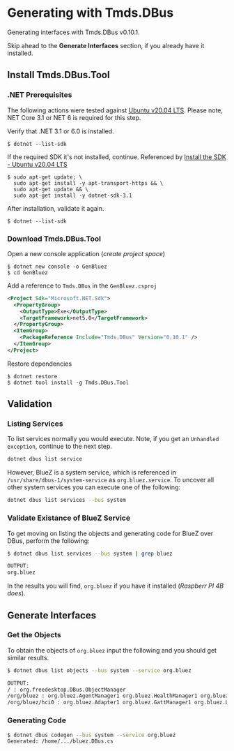 # Generating with Tmds.DBus

Generating interfaces with Tmds.DBus v0.10.1.

Skip ahead to the **Generate Interfaces** section, if you already have it installed.

## Install Tmds.DBus.Tool

### .NET Prerequisites

The following actions were tested against [Ubuntu v20.04 LTS](https://docs.microsoft.com/en-us/dotnet/core/install/linux-ubuntu#2004-). Please note, NET Core 3.1 or NET 6 is required for this step.

Verify that .NET 3.1 or 6.0 is installed.

```
$ dotnet --list-sdk
```

If the required SDK it's not installed, continue. Referenced by [Install the SDK - Ubuntu v20.04 LTS](https://docs.microsoft.com/en-us/dotnet/core/install/linux-ubuntu#2004-)

```
$ sudo apt-get update; \
  sudo apt-get install -y apt-transport-https && \
  sudo apt-get update && \
  sudo apt-get install -y dotnet-sdk-3.1
```

After installation, validate it again.
```
$ dotnet --list-sdk
```

### Download Tmds.DBus.Tool

Open a new console application (_create project space_)

```
$ dotnet new console -o GenBluez
$ cd GenBluez
```

Add a reference to `Tmds.DBus` in the `GenBluez.csproj`

```xml
<Project Sdk="Microsoft.NET.Sdk">
  <PropertyGroup>
    <OutputType>Exe</OutputType>
    <TargetFramework>net5.0</TargetFramework>
  </PropertyGroup>
  <ItemGroup>
    <PackageReference Include="Tmds.DBus" Version="0.10.1" />
  </ItemGroup>
</Project>
```

Restore dependencies

```
$ dotnet restore
$ dotnet tool install -g Tmds.DBus.Tool
```

## Validation

### Listing Services

To list services normally you would execute. Note, if you get an `Unhandled exception`, continue to the next step.

```bash
dotnet dbus list service
```

However, BlueZ is a system service, which is referenced in `/usr/share/dbus-1/system-service` as `org.bluez.service`. To uncover all other system services you can execute one of the following:

```bash
dotnet dbus list services --bus system
```

### Validate Existance of BlueZ Service

To get moving on listing the objects and generating code for BlueZ over DBus, perform the following:

```bash
$ dotnet dbus list services --bus system | grep bluez

OUTPUT:
org.bluez
```

In the results you will find, `org.bluez` if you have it installed (_Raspberr PI 4B does_).

## Generate Interfaces

### Get the Objects

To obtain the objects of `org.bluez` input the following and you should get similar results.

```bash
$ dotnet dbus list objects --bus system --service org.bluez

OUTPUT:
/ : org.freedesktop.DBus.ObjectManager
/org/bluez : org.bluez.AgentManager1 org.bluez.HealthManager1 org.bluez.ProfileManager1
/org/bluez/hci0 : org.bluez.Adapter1 org.bluez.GattManager1 org.bluez.LEAdvertisingManager1 org.bluez.Media1 org.bluez.NetworkServer1
```

### Generating Code

```bash
$ dotnet dbus codegen --bus system --service org.bluez
Generated: /home/.../bluez.DBus.cs
```
